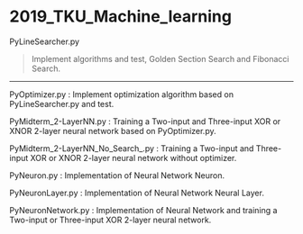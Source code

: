# 2019_TKU_Machine_learning
PyLineSearcher.py    
>Implement algorithms and test, Golden Section Search and Fibonacci Search.    
---
PyOptimizer.py                    : Implement optimization algorithm based on PyLineSearcher.py and test.   

PyMidterm_2-LayerNN.py            : Training a Two-input and Three-input XOR or XNOR 2-layer neural network based on PyOptimizer.py.    

PyMidterm_2-LayerNN_No_Search_.py : Training a Two-input and Three-input XOR or XNOR 2-layer neural network without optimizer.    

PyNeuron.py                       : Implementation of Neural Network Neuron.    

PyNeuronLayer.py                  : Implementation of Neural Network Neural Layer.    

PyNeuronNetwork.py                : Implementation of Neural Network and training a Two-input or Three-input XOR 2-layer neural network.

